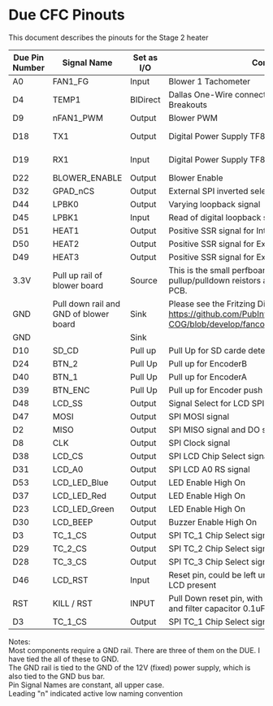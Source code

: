 # Due CFC Pinouts

This document describes the pinouts for the Stage 2 heater


| Due Pin Number  | 	Signal Name  | Set as I/O  | Connection  |  Notes |
|---|---|---|---|---|
| A0 |	FAN1_FG | Input | Blower 1 Tachometer
| D4 |	TEMP1	| BIDirect |	Dallas One-Wire connection to Thermocouple Breakouts |	Daisy chain connection to temprature probes. Address of ???
| D9 | nFAN1_PWM | Output | Blower PWM | This output will be inverted
| D18 |	TX1 | Output |	Digital Power Supply TF800 Pin 23 | This is Serial1 TX for (power supply)[https://assets.alliedelec.com/v1560852133/Datasheets/1d230174086e96b6e4801d1c963649f3.pdf]
| D19 | RX1 |Input | Digital Power Supply TF800 Pin 24 | This is Serial1 RX for (power supply) [https://assets.alliedelec.com/v1560852133/Datasheets/1d230174086e96b6e4801d1c963649f3.pdf]
| D22 | BLOWER_ENABLE |Output |	Blower Enable 
| D32 | GPAD_nCS | Output |	 External SPI inverted select (for the GPAD)
| D44 |LPBK0 |Output |	Varying loopback signal
| D45 |LPBK1 |Input |	Read of digital loopback signal
| D51 |HEAT1 |Output |	Positive SSR signal for Internal Heater
| D50 |HEAT2 |Output |	Positive SSR signal for External Heater 1
| D49 |HEAT3 |Output |	Positive SSR signal for External Heater 2
| 3.3V | Pull up rail of blower board| Source | This is the small perfboard I soldered to gether with pullup/pulldown reistors and then glued onto the DB25 PCB.
| GND |	Pull down rail and GND of blower board |Sink|	Please see the Fritzing Diagram of this breakout board: https://github.com/PubInv/NASA-COG/blob/develop/fancontroller/SanyoAceBreakout.fzz
| GND | | Sink | |			Digital Power Supply TF800 Pin 22
| D10 | SD_CD | Pull up |	Pull Up for SD carde detect
| D24 | BTN_2 | Pull Up |	Pull up for EncoderB
| D40 | BTN_1 | Pull Up |	Pull up for EncoderA
| D39 | BTN_ENC | Pull Up |	Pull up for Encoder push button
| D48 | LCD_SS | Output |	Signal Select for LCD SPI
| D47 | MOSI | Output |	SPI MOSI signal
| D2 | MISO | Output |	SPI MISO signal and DO signal
| D8 | CLK | Output |	SPI Clock signal
| D38 | LCD_CS | Output |	SPI LCD Chip Select signal LCD_EN
| D31 | LCD_A0 | Output |	SPI LCD A0 RS signal 
| D53 | LCD_LED_Blue | Output |	LED Enable High On
| D37 | LCD_LED_Red | Output |	LED Enable High On
| D23 | LCD_LED_Green | Output |	LED Enable High On
| D30 | LCD_BEEP | Output |	Buzzer Enable High On
| D3 | TC_1_CS | Output |	SPI TC_1 Chip Select signal
| D29 | TC_2_CS | Output |	SPI TC_2 Chip Select signal
| D28 | TC_3_CS | Output |	SPI TC_3 Chip Select signal
| D46 | LCD_RST | Input |	Reset pin, could be left unconnected also indicates LCD present
| RST | KILL / RST | INPUT |	Pull Down reset pin, with external 10k pull up resistor and filter capacitor 0.1uF
| D3 | TC_1_CS | Output |	SPI TC_1 Chip Select signal


Notes: 			
Most components require a GND rail. There are three of them on the DUE. I have tied the all of these to GND.			
The GND rail is tied to the GND of the 12V (fixed) power supply, which is also tied to the GND bus bar.			
Pin Signal Names are constant, all upper case. 			
Leading "n" indicated active low naming convention			


